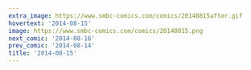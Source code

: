 ```yaml
---
extra_image: https://www.smbc-comics.com/comics/20140815after.gif
hovertext: '2014-08-15'
image: https://www.smbc-comics.com/comics/20140815.png
next_comic: '2014-08-16'
prev_comic: '2014-08-14'
title: '2014-08-15'
---
```


